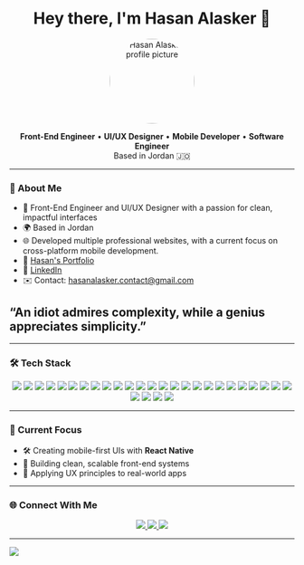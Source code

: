 <h1 align="center">Hey there, I'm Hasan Alasker 👋</h1>

<p align="center">
  <img src="https://avatars.githubusercontent.com/u/148560423" width="150" style="border-radius: 50%" alt="Hasan Alasker profile picture"/>
</p>

<p align="center">
  <strong>Front-End Engineer</strong> • <strong>UI/UX Designer</strong> • <strong>Mobile Developer</strong> • <strong>Software Engineer</strong><br/>
  Based in Jordan 🇯🇴
</p>

---

### 🧠 About Me

- 🎨 Front-End Engineer and UI/UX Designer with a passion for clean, impactful interfaces  
- 🌍 Based in Jordan  
- 🌐 Developed multiple professional websites, with a current focus on cross-platform mobile development. 
- 📁 [Hasan's Portfolio](https://hasan-alasker.netlify.app)  
- 💼 [LinkedIn](https://www.linkedin.com/in/hasan-alasker-58682335a/)
- ✉️ Contact: hasanalasker.contact@gmail.com  

<h2>“An idiot admires complexity, while a genius appreciates simplicity.”</h2> 

---

### 🛠 Tech Stack

<p align="center">
<img src="https://img.shields.io/badge/JavaScript-F7DF1E?style=for-the-badge&logo=javascript&logoColor=black"/>
<img src="https://img.shields.io/badge/HTML5-E34F26?style=for-the-badge&logo=html5&logoColor=white"/>
<img src="https://img.shields.io/badge/CSS3-1572B6?style=for-the-badge&logo=css3&logoColor=white"/>
<img src="https://img.shields.io/badge/Tailwind_CSS-06B6D4?style=for-the-badge&logo=tailwind-css&logoColor=white"/>
<img src="https://img.shields.io/badge/React-20232A?style=for-the-badge&logo=react&logoColor=61DAFB"/>
<img src="https://img.shields.io/badge/Vite-646CFF?style=for-the-badge&logo=vite&logoColor=white"/>
<img src="https://img.shields.io/badge/React_Native-61DAFB?style=for-the-badge&logo=react&logoColor=black"/>
<img src="https://img.shields.io/badge/Expo-000020?style=for-the-badge&logo=expo&logoColor=white"/>
<img src="https://img.shields.io/badge/Node.js-339933?style=for-the-badge&logo=nodedotjs&logoColor=white"/>
<img src="https://img.shields.io/badge/Express.js-000000?style=for-the-badge&logo=express&logoColor=white"/>
  <img src="https://img.shields.io/badge/MongoDB-47A248?style=for-the-badge&logo=mongodb&logoColor=white"/>
<img src="https://img.shields.io/badge/PHP-777BB4?style=for-the-badge&logo=php&logoColor=white"/>
<img src="https://img.shields.io/badge/MySQL-4479A1?style=for-the-badge&logo=mysql&logoColor=white"/>
<img src="https://img.shields.io/badge/Firebase-FFCA28?style=for-the-badge&logo=firebase&logoColor=black" />

<img src="https://img.shields.io/badge/C%23-239120?style=for-the-badge&logo=c-sharp&logoColor=white"/>
<img src="https://img.shields.io/badge/C++-00599C?style=for-the-badge&logo=c%2B%2B&logoColor=white"/>
<img src="https://img.shields.io/badge/Dart-0175C2?style=for-the-badge&logo=dart&logoColor=white"/>
<img src="https://img.shields.io/badge/Flutter-02569B?style=for-the-badge&logo=flutter&logoColor=white"/>

<img src="https://img.shields.io/badge/Python-3776AB?style=for-the-badge&logo=python&logoColor=white"/>


<img src="https://img.shields.io/badge/ASP.NET-512BD4?style=for-the-badge&logo=.net&logoColor=white"/>



<img src="https://img.shields.io/badge/Figma-F24E1E?style=for-the-badge&logo=figma&logoColor=white"/>
<img src="https://img.shields.io/badge/Illustrator-FF9A00?style=for-the-badge&logo=Adobe%20Illustrator&logoColor=white"/>
<img src="https://img.shields.io/badge/Photoshop-31A8FF?style=for-the-badge&logo=Adobe%20Photoshop&logoColor=white"/>

<img src="https://img.shields.io/badge/Arduino-00979D?style=for-the-badge&logo=arduino&logoColor=white"/>
<img src="https://img.shields.io/badge/ESLint-4B32C3?style=for-the-badge&logo=eslint&logoColor=white"/>
<img src="https://img.shields.io/badge/Postman-FF6C37?style=for-the-badge&logo=postman&logoColor=white"/>

<img src="https://img.shields.io/badge/Git-F05032?style=for-the-badge&logo=git&logoColor=white"/>
<img src="https://img.shields.io/badge/GitHub-181717?style=for-the-badge&logo=github&logoColor=white"/>
<img src="https://img.shields.io/badge/Netlify-00C7B7?style=for-the-badge&logo=netlify&logoColor=white"/>


</p>

---

### 🚀 Current Focus

- 🛠 Creating mobile-first UIs with **React Native**
- 🎯 Building clean, scalable front-end systems
- 📐 Applying UX principles to real-world apps

---

### 🌐 Connect With Me

<p align="center">
  <a href="https://hasan-alasker.netlify.app">
    <img src="https://img.shields.io/badge/Portfolio-View-blue?style=for-the-badge"/>
  </a>
  <a href="https://www.linkedin.com/in/hasan-alasker-58682335a/">
    <img src="https://img.shields.io/badge/LinkedIn-Connect-blue?style=for-the-badge&logo=linkedin"/>
  </a>
  <a href="mailto:hasanalasker.contact@gmail.com">
    <img src="https://img.shields.io/badge/Email-Send-red?style=for-the-badge&logo=gmail"/>
  </a>
</p>



---

[![](https://visitcount.itsvg.in/api?id=HasanAlasker&icon=0&color=0)](https://visitcount.itsvg.in)

<!-- Proudly created with GPRM ( https://gprm.itsvg.in ) -->

